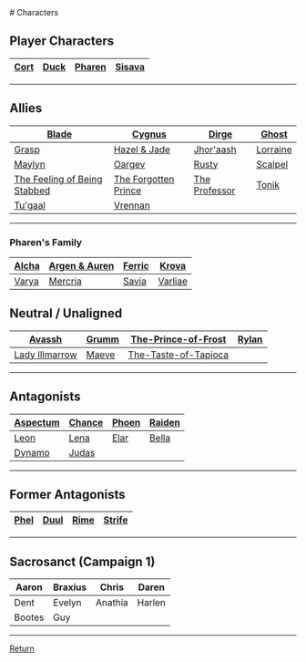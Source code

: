 <link rel="stylesheet" href="https://cdn.jsdelivr.net/npm/rpg-awesome@latest/css/rpg-awesome.min.css">
<link rel="stylesheet" href="https://cdn.jsdelivr.net/npm/remixicon@4.5.0/fonts/remixicon.min.css"> 
# Characters


## Player Characters

| [Cort](-Player/Cort.md) <i class="ra ra-super-mushroom"></i>  | [Duck](-Player/Duck.md) <i class="ri-music-2-line"></i> | [Pharen](-Player/Pharen.md) <i class="ra ra-lightning-bolt"></i>  | [Sisava](-Player/Sisava.md) <i class="ra ra-snake"></i> |
| ----------------------------------------------------------- | ----------------------- | --------------------------- | --------------------------- |

<hr>

## Allies


| [Blade](Blade.md)                                               | [Cygnus](Cygnus.md)                             | [Dirge](Dirge.md)                 | [Ghost](Ghost.md)       |
| --------------------------------------------------------------- | ----------------------------------------------- | --------------------------------- | ----------------------- |
| [Grasp](Grasp.md) <i class="ri-hand"></i>                                               | [Hazel & Jade](Hazel-and-Jade.md) <i class="ra ra-two-hearts"></i>              | [Jhor'aash](Jhor'aash.md) <i class="ra ra-shotgun-shell"></i>          | [Lorraine](Lorraine.md) <i class="ra ra-feather-wing"></i>|
| [Maylyn](Maylyn.md)  <i class="ra ra-candle"></i>                                             | [Oargev](Oargev.md) <i class="ra ra-crown"></i>                              | [Rusty](Rusty.md) <i class="ra ra-tentacle"></i>                  | [Scalpel](Scalpel.md) <i class="ri-syringe-line"></i>   |
| [The Feeling of Being Stabbed](The-Feeling-of-Being-Stabbed.md) <i class="ri-triangle-line"></i> | [The Forgotten Prince](The-Forgotten-Prince.md) <i class="ra ra-arcane-mask"></i> | [The Professor](The-Professor.md) <i class="ri-glasses-line"></i> | [Tonik](Tonik.md) <i class="ri-settings-4-line"></i>       |
| [Tu'gaal](Tu'gaal.md) <i class="ri-eth-line"></i>                                           | [Vrennan](Vrennan.md) <i class="ra ra-fire"></i>                           |                                   |                         |
<hr>

### Pharen's Family


| [Alcha](-Pharen-Family/Alcha.md) | [Argen & Auren](-Pharen-Family/Argen-and-Auren.md) | [Ferric](-Pharen-Family/Ferric.md) | [Krova](-Pharen-Family/Krova.md)     |
| -------------------------------- | ---------------------------------------------------- | ---------------------------------- | ------------------------------------ |
| [Varya](-Pharen-Family/Varya.md) | [Mercria](-Pharen-Family/Mercria.md)                 | [Savia](-Pharen-Family/Savia.md)   | [Varliae](-Pharen-Family/Varliae.md) |

## Neutral / Unaligned


| [Avassh](Avassh.md) <i class="ra ra-dead-tree"></i>                               | [Grumm](Grumm.md) <i class="ri-candle-line"></i> | [The-Prince-of-Frost](The-Prince-of-Frost.md) <i class="ra ra-frost-emblem"></i>  | [Rylan](Rylan.md) <i class="ri-eye-off-line"></i> |
| -------------------------------------------------- | ----------------- | ----------------------------------------------- | ----------------- |
| [Lady Illmarrow](-Pharen-Family/Lady-Illmarrow.md) <i class="ra ra-death-skull"></i> | [Maeve](Maeve.md) | [The-Taste-of-Tapioca](The-Taste-of-Tapioca.md) <i class="ri-cup-line"></i> |                   |
<hr>

## Antagonists


| [Aspectum](Aspectum.md) <i class="ra ra-bleeding-eye"></i> | [Chance](Chance.md) <i class="ra ra-hearts-card"></i> | [Phoen](Phoen.md) <i class="ra ra-feathered-wing"></i> | [Raiden](Raiden.md) <i class="ra ra-lightning-trio"></i> |
| ----------------------- | ------------------- | ----------------- | ------------------- |
| [Leon](Leon.md) <i class="ra ra-lightning-sword"></i>         | [Lena](Lena.md) <i class="ra ra-venomous-snake"></i>     | [Elar](Elar.md)   | [Bella](Bella.md) <i class="ri-eye-line"></i>   |
| [Dynamo](Dynamo.md) <i class="ri-shield-cross-line"></i>     | [Judas](Judas.md)   |                   |                     |
<hr>

## Former Antagonists


| [Phel](Phel.md) | [Duul](Duul.md) | [Rime](Rime.md) | [Strife](Strife.md) |
| --------------- | --------------- | --------------- | ------------------- |
<hr>

## Sacrosanct (Campaign 1)


| Aaron  | Braxius | Chris   | Daren  |
| ------ | ------- | ------- | ------ |
| Dent   | Evelyn  | Anathia | Harlen |
| Bootes | Guy     |         |        |
<hr>


[Return](../../README.md)

